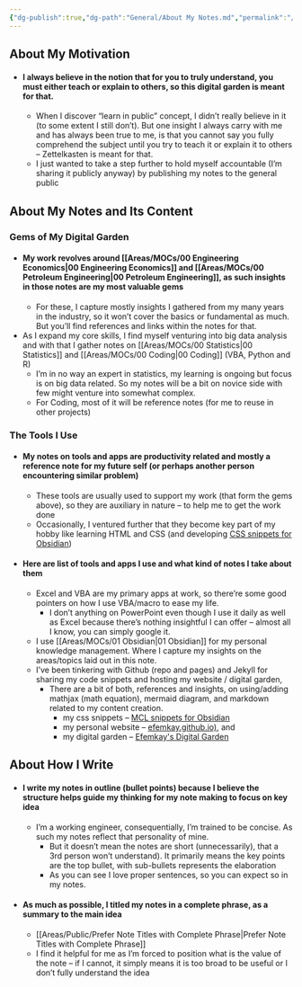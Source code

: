 ```yaml
---
{"dg-publish":true,"dg-path":"General/About My Notes.md","permalink":"/general/about-my-notes/","title":"About My Notes"}
---
```



## About My Motivation
- #### I always believe in the notion that for you to truly understand, you must either teach or explain to others, so this digital garden is meant for that.
	- When I discover “learn in public” concept, I didn’t really believe in it (to some extent I still don’t). But one insight I always carry with me and has always been true to me, is that you cannot say you fully comprehend the subject until you try to teach it or explain it to others – Zettelkasten is meant for that.
	- I just wanted to take a step further to hold myself accountable (I’m sharing it publicly anyway) by publishing my notes to the general public

## About My Notes and Its Content
### Gems of My Digital Garden
- #### My work revolves around [[Areas/MOCs/00 Engineering Economics\|00 Engineering Economics]] and [[Areas/MOCs/00 Petroleum Engineering\|00 Petroleum Engineering]], as such insights in those notes are my most valuable gems
	- For these, I capture mostly insights I gathered from my many years in the industry, so it won’t cover the basics or fundamental as much. But you’ll find references and links within the notes for that.
- As I expand my core skills, I find myself venturing into big data analysis and with that I gather notes on [[Areas/MOCs/00 Statistics\|00 Statistics]] and [[Areas/MOCs/00 Coding\|00 Coding]] (VBA, Python and R)
	- I’m in no way an expert in statistics, my learning is ongoing but focus is on big data related. So my notes will be a bit on novice side with few might venture into somewhat complex.
	- For Coding, most of it will be reference notes (for me to reuse in other projects)

### The Tools I Use
- #### My notes on tools and apps are productivity related and mostly a reference note for my future self (or perhaps another person encountering similar problem)
	- These tools are usually used to support my work (that form the gems above), so they are auxiliary in nature – to help me to get the work done
	- Occasionally, I ventured further that they become key part of my hobby like learning HTML and CSS (and developing [CSS snippets for Obsidian](https://github.com/efemkay/obsidian-modular-css-layout))
- #### Here are list of tools and apps I use and what kind of notes I take about them
	- Excel and VBA are my primary apps at work, so there’re some good pointers on how I use VBA/macro to ease my life.
		- I don’t anything on PowerPoint even though I use it daily as well as Excel because there’s nothing insightful I can offer – almost all I know, you can simply google it.
	- I use [[Areas/MOCs/01 Obsidian\|01 Obsidian]] for my personal knowledge management. Where I capture my insights on the areas/topics laid out in this note.
	- I’ve been tinkering with Github (repo and pages) and Jekyll for sharing my code snippets and hosting my website / digital garden,
		- There are a bit of both, references and insights, on using/adding mathjax (math equation), mermaid diagram, and markdown related to my content creation.
			- my css snippets – [MCL snippets for Obsidian](https://github.com/efemkay/obsidian-modular-css-layout)
			- my personal website – [efemkay.github.io)](https://efemkay.github.io/), and
			- my digital garden – [Efemkay's Digital Garden](https://efemkay.github.io/digital-garden/)

## About How I Write
- #### I write my notes in outline (bullet points) because I believe the structure helps guide my thinking for my note making to focus on key idea
	- I’m a working engineer, consequentially, I’m trained to be concise. As such my notes reflect that personality of mine.
		- But it doesn’t mean the notes are short (unnecessarily), that a 3rd person won’t understand). It primarily means the key points are the top bullet, with sub-bullets represents the elaboration
		- As you can see I love proper sentences, so you can expect so in my notes.
- #### As much as possible, I titled my notes in a complete phrase, as a summary to the main idea
	- [[Areas/Public/Prefer Note Titles with Complete Phrase\|Prefer Note Titles with Complete Phrase]]
	- I find it helpful for me as I’m forced to position what is the value of the note – if I cannot, it simply means it is too broad to be useful or I don’t fully understand the idea